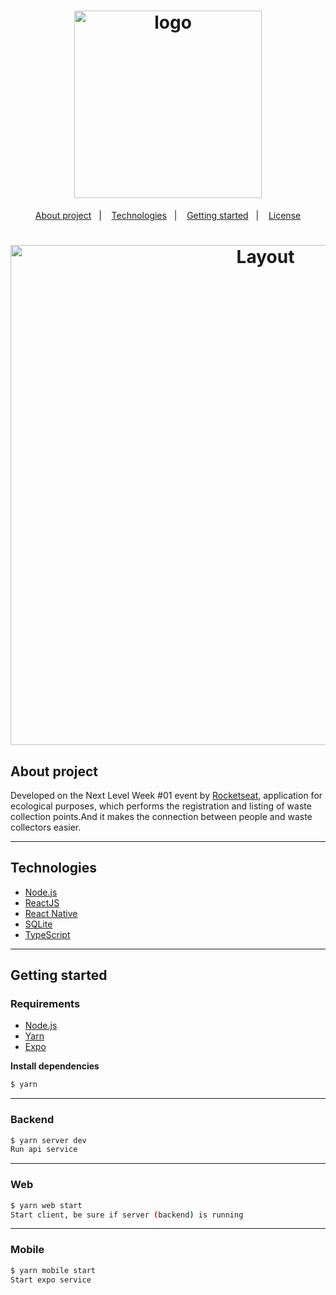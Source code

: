<h1 align="center">
  <img width="300" alt="logo" src="https://user-images.githubusercontent.com/63745509/90401692-b2464800-e074-11ea-94ad-f5c51723bbdf.png">
</h1>

<p align="center">
  <a href="#about-project">About project</a>&nbsp;&nbsp;&nbsp;|&nbsp;&nbsp;&nbsp;
  <a href="#-technologies">Technologies</a>&nbsp;&nbsp;&nbsp;|&nbsp;&nbsp;&nbsp;
  <a href="#-getting-started">Getting started</a>&nbsp;&nbsp;&nbsp;|&nbsp;&nbsp;&nbsp;
  <a href="#memo-license">License</a>
</p>

<h1 align="center">
<img width="800"  alt="Layout" src="https://user-images.githubusercontent.com/63745509/90402243-8e373680-e075-11ea-9747-1912864fd41b.png">
</h1>

## About project

Developed on the Next Level Week #01 event by [Rocketseat](https://rocketseat.com.br/), application for ecological purposes, which performs the registration 
and listing of waste collection points.And it makes the connection between people and waste collectors easier.

---

## Technologies

- [Node.js](https://nodejs.org/en/)
- [ReactJS](https://reactjs.org/)
- [React Native](https://reactnative.dev/)
- [SQLite](https://www.sqlite.org/)
- [TypeScript](https://www.typescriptlang.org/)

---

## Getting started


### Requirements

- [Node.js](https://nodejs.org/en/)
- [Yarn](https://classic.yarnpkg.com/)
- [Expo](https://expo.io/)

**Install dependencies**

```sh
$ yarn
```

---


### Backend

```sh
$ yarn server dev
Run api service
```

---

### Web

```sh
$ yarn web start
Start client, be sure if server (backend) is running
```

---

### Mobile

```sh
$ yarn mobile start
Start expo service
```
